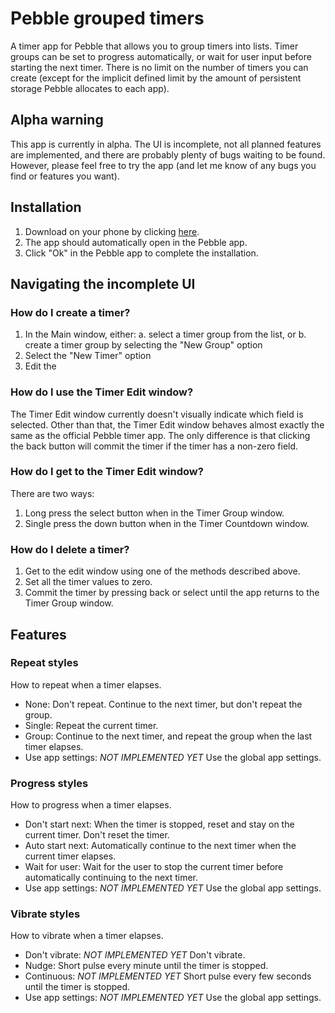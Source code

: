 Pebble grouped timers
=====================
A timer app for Pebble that allows you to group timers into lists. Timer groups
can be set to progress automatically, or wait for user input before starting the
next timer. There is no limit on the number of timers you can create (except for
the implicit defined limit by the amount of persistent storage Pebble allocates
to each app).


## Alpha warning
This app is currently in alpha. The UI is incomplete, not all planned features
are implemented, and there are probably plenty of bugs waiting to be found.
However, please feel free to try the app (and let me know of any bugs you find
or features you want).


## Installation
1. Download on your phone by clicking [here](https://spencewenski.keybase.pub/projects/pebble_grouped_timers/pebble_grouped_timers_alpha.pbw?dl=1).
3. The app should automatically open in the Pebble app.
4. Click "Ok" in the Pebble app to complete the installation.


## Navigating the incomplete UI
### How do I create a timer?
1. In the Main window, either:
  a. select a timer group from the list, or
  b. create a timer group by selecting the "New Group" option
2. Select the "New Timer" option
3. Edit the

### How do I use the Timer Edit window?
The Timer Edit window currently doesn't visually indicate which field is
selected. Other than that, the Timer Edit window behaves almost exactly the
same as the official Pebble timer app. The only difference is that clicking the
back button will commit the timer if the timer has a non-zero field.

### How do I get to the Timer Edit window?
There are two ways:

1. Long press the select button when in the Timer Group window.
2. Single press the down button when in the Timer Countdown window.

### How do I delete a timer?
1. Get to the edit window using one of the methods described above.
2. Set all the timer values to zero.
3. Commit the timer by pressing back or select until the app returns to the
Timer Group window.


## Features
### Repeat styles
How to repeat when a timer elapses.
- None: Don't repeat. Continue to the next timer, but don't repeat the group.
- Single: Repeat the current timer.
- Group: Continue to the next timer, and repeat the group when the last timer
elapses.
- Use app settings: *NOT IMPLEMENTED YET* Use the global app settings.

### Progress styles
How to progress when a timer elapses.
- Don't start next: When the timer is stopped, reset and stay on the current
timer. Don't reset the timer.
- Auto start next: Automatically continue to the next timer when the current
timer elapses.
- Wait for user: Wait for the user to stop the current timer before
automatically continuing to the next timer.
- Use app settings: *NOT IMPLEMENTED YET* Use the global app settings.

### Vibrate styles
How to vibrate when a timer elapses.
- Don't vibrate: *NOT IMPLEMENTED YET* Don't vibrate.
- Nudge: Short pulse every minute until the timer is stopped.
- Continuous: *NOT IMPLEMENTED YET* Short pulse every few seconds until the
timer is stopped.
- Use app settings: *NOT IMPLEMENTED YET* Use the global app settings.
